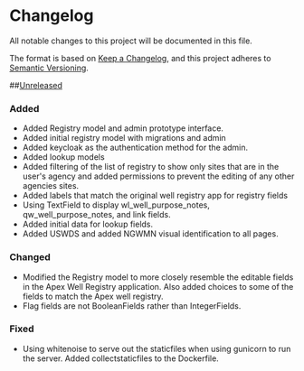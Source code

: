 # Changelog
All notable changes to this project will be documented in this file.

The format is based on [Keep a Changelog](https://keepachangelog.com/en/1.0.0/),
and this project adheres to [Semantic Versioning](https://semver.org/spec/v2.0.0.html).


##[Unreleased](https://github.com/ACWI-SOGW/well_registry_management/tree/master)
### Added
-   Added Registry model and admin prototype interface.
-   Added initial registry model with migrations and admin 
-   Added keycloak as the authentication method for the admin.
-   Added lookup models
-   Added filtering of the list of registry to show only sites that are in the user's agency and added permissions to prevent the editing of any other agencies sites.
-   Added labels that match the original well registry app for registry fields
-   Using TextField to display wl_well_purpose_notes, qw_well_purpose_notes, and link fields.
-   Added initial data for lookup fields.
-   Added USWDS and added NGWMN visual identification to all pages.

### Changed
-   Modified the Registry model to more closely resemble the editable fields in the Apex Well Registry application. Also added choices to some of the fields to match the Apex well registry.
-   Flag fields are not BooleanFields rather than IntegerFields.

### Fixed
-   Using whitenoise to serve out the staticfiles when using gunicorn to run the server. Added collectstaticfiles to the Dockerfile.
